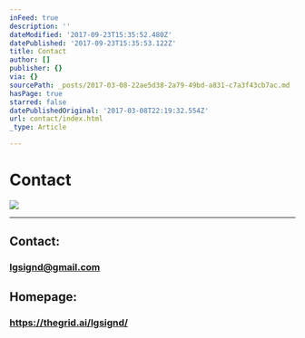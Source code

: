 ```yaml
---
inFeed: true
description: ''
dateModified: '2017-09-23T15:35:52.480Z'
datePublished: '2017-09-23T15:35:53.122Z'
title: Contact
author: []
publisher: {}
via: {}
sourcePath: _posts/2017-03-08-22ae5d38-2a79-49bd-a831-c7a3f43cb7ac.md
hasPage: true
starred: false
datePublishedOriginal: '2017-03-08T22:19:32.554Z'
url: contact/index.html
_type: Article

---
```

# Contact
![](https://imgflo.herokuapp.com/graph/2b2431f8e7ba7b0/f5b92d5b50607a505df2133bc2fee7f6/croprotate.jpg?cropheight=333&cropwidth=208&degrees=0&input=https%3A%2F%2Fthe-grid-user-content.s3-us-west-2.amazonaws.com%2F5dd626af-8731-41ce-ba24-1a60cc3494a7.jpg&x=16&y=0)

---

## Contact: 

### lgsignd@gmail.com

## Homepage:

### https://thegrid.ai/lgsignd/
